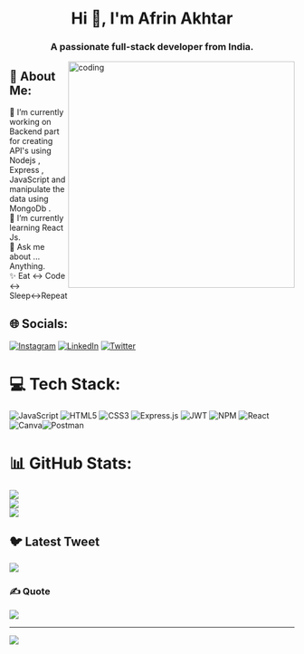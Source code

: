 <!-- [![MasterHead](https://cdn.neowin.com/news/images/uploaded/2021/04/1619644762_github-desktop_story.jpg)] -->


<h1 align="center">Hi 👋, I'm Afrin Akhtar</h1>
<h3 align="center">A passionate full-stack developer from India.</h3>
<img align="right" alt ="coding" width="400" src="https://media.tenor.com/2nKSTDDekOgAAAAC/coding-kira.gif">  

## 💫 About Me:

🔭 I’m currently working on Backend part for creating API's using Nodejs , Express , JavaScript and manipulate the data using MongoDb .<br>🌱 I’m currently learning React Js.<br>💬 Ask me about ... Anything.<br>✨ Eat ↔️ Code ↔️ Sleep↔️Repeat


## 🌐 Socials:
[![Instagram](https://img.shields.io/badge/Instagram-%23E4405F.svg?logo=Instagram&logoColor=white)](https://instagram.com/_afrinakhtar) [![LinkedIn](https://img.shields.io/badge/LinkedIn-%230077B5.svg?logo=linkedin&logoColor=white)](https://linkedin.com/in/afrin-akhtar-b36a011b1) [![Twitter](https://img.shields.io/badge/Twitter-%231DA1F2.svg?logo=Twitter&logoColor=white)](https://twitter.com/afrinakhtar8) 

# 💻 Tech Stack:
![JavaScript](https://img.shields.io/badge/javascript-%23323330.svg?style=for-the-badge&logo=javascript&logoColor=%23F7DF1E) ![HTML5](https://img.shields.io/badge/html5-%23E34F26.svg?style=for-the-badge&logo=html5&logoColor=white) ![CSS3](https://img.shields.io/badge/css3-%231572B6.svg?style=for-the-badge&logo=css3&logoColor=white) ![Express.js](https://img.shields.io/badge/express.js-%23404d59.svg?style=for-the-badge&logo=express&logoColor=%2361DAFB) ![JWT](https://img.shields.io/badge/JWT-black?style=for-the-badge&logo=JSON%20web%20tokens) ![NPM](https://img.shields.io/badge/NPM-%23000000.svg?style=for-the-badge&logo=npm&logoColor=white) ![React](https://img.shields.io/badge/react-%2320232a.svg?style=for-the-badge&logo=react&logoColor=%2361DAFB) ![Canva](https://img.shields.io/badge/Canva-%2300C4CC.svg?style=for-the-badge&logo=Canva&logoColor=white)![Postman](https://img.shields.io/badge/Postman-FF6C37?style=plastic&logo=postman&logoColor=white)

# 📊 GitHub Stats:
![](https://github-readme-stats.vercel.app/api?username=afrin786akhtar&theme=dark&hide_border=false&include_all_commits=false&count_private=false)<br/>
![](https://github-readme-streak-stats.herokuapp.com/?user=afrin786akhtar&theme=dark&hide_border=false)<br/>
![](https://github-readme-stats.vercel.app/api/top-langs/?username=afrin786akhtar&theme=dark&hide_border=false&include_all_commits=false&count_private=false&layout=compact)

## 🐦 Latest Tweet
[![](https://gtce.itsvg.in/api?username=afrinakhtar8)](https://github.com/VishwaGauravIn/github-twitter-card-embed)

### ✍️ Quote
![](https://quotes-github-readme.vercel.app/api?type=horizontal&theme=radical)

---
[![](https://visitcount.itsvg.in/api?id=afrin786akhtar&icon=8&color=1)](https://visitcount.itsvg.in)

<!-- Proudly created with GPRM ( https://gprm.itsvg.in ) -->

